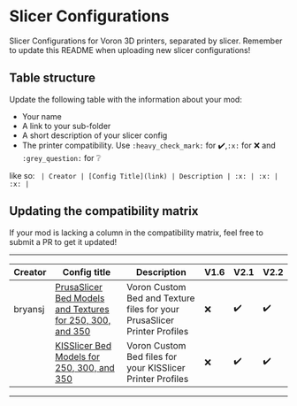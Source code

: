 # Slicer Configurations

Slicer Configurations for Voron 3D printers, separated by slicer.
Remember to update this README when uploading new slicer configurations!

## Table structure

Update the following table with the information about your mod:
- Your name
- A link to your sub-folder
- A short description of your slicer config
- The printer compatibility. Use `:heavy_check_mark:` for :heavy_check_mark:,`:x:` for :x: and `:grey_question:` for :grey_question:

like so:
`
| Creator | [Config Title](link) | Description | :x: | :x: | :x: |`

## Updating the compatibility matrix

If your mod is lacking a column in the compatibility matrix, feel free to submit a PR to get it updated!

---

| Creator | Config title | Description | V1.6 | V2.1 | V2.2 |
|---------|--------------|-------------|------|------|------|
| bryansj  | [PrusaSlicer Bed Models and Textures for 250, 300, and 350](./PrusaSlicer/bryansj/beds_and_textures) | Voron Custom Bed and Texture files for your PrusaSlicer Printer Profiles | :x: | :heavy_check_mark: | :heavy_check_mark: |
| | [KISSlicer Bed Models for 250, 300, and 350](./KISSlicer/bryansj/beds) | Voron Custom Bed files for your KISSlicer Printer Profiles | :x: | :heavy_check_mark: | :heavy_check_mark: |

---
